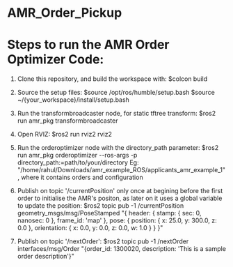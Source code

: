 ﻿# AMR_Order_Pickup
# Steps to run the AMR Order Optimizer Code:

1. Clone this repository, and build the workspace with:
   $colcon build

2. Source the setup files:
   $source /opt/ros/humble/setup.bash
   $source ~/{your_workspace}/install/setup.bash

3. Run the transformbroadcaster node, for static tftree transform:
   $ros2 run amr_pkg transformbroadcaster
   
5. Open RVIZ:
   $ros2 run rviz2 rviz2

6. Run the orderoptimizer node with the directory_path parameter:
   $ros2 run amr_pkg orderoptimizer --ros-args -p directory_path:=path/to/your/directory
   Eg: "/home/rahul/Downloads/amr_example_ROS/applicants_amr_example_1", where it contains orders and configuration

7. Publish on topic '/currentPosition' only once at begining before the first order to initialise the AMR's positon, as later on it uses a global
   variable to update the position:
   $ros2 topic pub -1 /currentPosition geometry_msgs/msg/PoseStamped "{
     header: {
       stamp: { sec: 0, nanosec: 0 },
       frame_id: 'map'
     },
     pose: {
       position: { x: 25.0, y: 300.0, z: 0.0 },
       orientation: { x: 0.0, y: 0.0, z: 0.0, w: 1.0 }
     }
   }"

9. Publish on topic '/nextOrder':
   $ros2 topic pub -1 /nextOrder interfaces/msg/Order "{order_id: 1300020, description: 'This is a sample order description'}"











